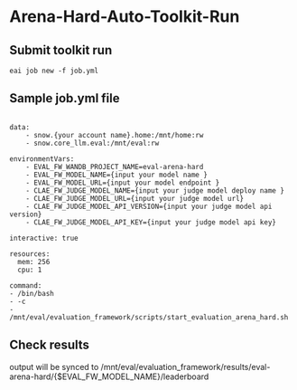 # Arena-Hard-Auto-Toolkit-Run

## Submit toolkit run
```
eai job new -f job.yml
```

## Sample job.yml file
```image: registry.console.elementai.com/snow.core_llm/eval_framework:tgi-1.4.2

data:
    - snow.{your account name}.home:/mnt/home:rw
    - snow.core_llm.eval:/mnt/eval:rw

environmentVars:
    - EVAL_FW_WANDB_PROJECT_NAME=eval-arena-hard
    - EVAL_FW_MODEL_NAME={input your model name }
    - EVAL_FW_MODEL_URL={input your model endpoint }
    - CLAE_FW_JUDGE_MODEL_NAME={input your judge model deploy name }
    - CLAE_FW_JUDGE_MODEL_URL={input your judge model url}
    - CLAE_FW_JUDGE_MODEL_API_VERSION={input your judge model api version}
    - CLAE_FW_JUDGE_MODEL_API_KEY={input your judge model api key}

interactive: true

resources:
  mem: 256
  cpu: 1

command:
- /bin/bash
- -c
- /mnt/eval/evaluation_framework/scripts/start_evaluation_arena_hard.sh
```
## Check results
output will be synced to /mnt/eval/evaluation_framework/results/eval-arena-hard/{$EVAL_FW_MODEL_NAME}/leaderboard


